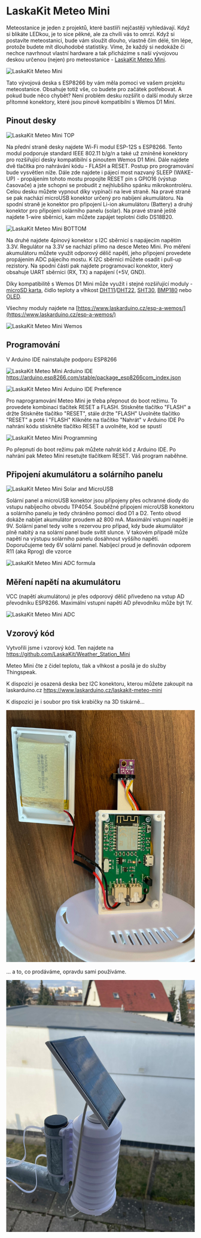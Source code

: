 # LaskaKit Meteo Mini
Meteostanice je jeden z projektů, které bastlíři nejčastěji vyhledávají.
Když si blikáte LEDkou, je to sice pěkné, ale za chvíli vás to omrzí. Když si postavíte meteostanici, bude vám sloužit dlouho, vlastně čím délé, tím lépe, protože budete mít dlouhodobé statistiky.
Víme, že každý si nedokáže či nechce navrhnout vlastní hardware a tak přicházíme s naší vývojovou deskou určenou (nejen) pro meteostanice - [LaskaKit Meteo Mini](https://www.laskarduino.cz/laskakit-meteo-mini
).

![LaskaKit Meteo Mini](https://github.com/LaskaKit/Meteo_Mini/blob/main/img/LaskaKit_MeteoMini.jpg)

Tato vývojová deska s ESP8266 by vám měla pomoci ve vašem projektu meteostanice. Obsahuje totiž vše, co budete pro začátek potřebovat. 
A pokud bude něco chybět? Není problém desku rozšířit o další moduly skrze přítomné konektory, které jsou pinově kompatibilní s Wemos D1 Mini. 

## Pinout desky

![LaskaKit Meteo Mini TOP](https://github.com/LaskaKit/Meteo_Mini/blob/main/img/LaskaKit_MeteoMini_pinout_top.jpg)

Na přední straně desky najdete Wi-Fi modul ESP-12S s ESP8266. 
Tento modul podporuje standard IEEE 802.11 b/g/n a také už zmíněné konektory pro rozšiřující desky kompatibilní s pinoutem Wemos D1 Mini. Dále najdete dvě tlačítka pro nahrávání kódu - FLASH a RESET. Postup pro programování bude vysvětlen níže.
Dále zde najdete i pájecí most nazvaný SLEEP (WAKE-UP) - propájením tohoto mostu propojíte RESET pin s GPIO16 (výstup časovače) a jste schopni se probudit z nejhlubšího spánku mikrokontroléru.
Celou desku můžete vypnout díky vypínači na levé straně. Na pravé straně se pak nachází microUSB konektor určený pro nabíjení akumulátoru. Na spodní straně je konektor pro připojení Li-ion akumulátoru (Battery) a druhý konektor pro připojení solárního panelu (solar). 
Na pravé straně ještě najdete 1-wire sběrnici, kam můžete zapájet teplotní čidlo DS18B20.

![LaskaKit Meteo Mini BOTTOM](https://github.com/LaskaKit/Meteo_Mini/blob/main/img/LaskaKit_MeteoMini_pinout_bottom.jpg)

Na druhé najdete 4pinový konektor s I2C sběrnicí s napájecím napětím 3.3V. Regulátor na 3.3V se nachází přímo na desce Meteo Mini. 
Pro měření akumulátoru můžete využít odporový dělič napětí, jeho připojení provedete propájením ADC pájecího mostu. 
K I2C sběrnici můžete osadit i pull-up rezistory. 
Na spodní části pak najdete programovací konektor, který obsahuje UART sběrnici (RX, TX) a napájení (+5V, GND).

Díky kompatibilitě s Wemos D1 Mini může využít i stejné rozšiřující moduly - [microSD karta](https://www.laskarduino.cz/wemos-d1-mini-microsd-shield/), čidlo teploty a vlhkost [DHT11](https://www.laskarduino.cz/wemos-d1-mini-dht11-shield/)/[DHT22](https://www.laskarduino.cz/wemos-d1-mini-dht22-shield/), [SHT30](https://www.laskarduino.cz/wemos-d1-mini-sht30-shield--i2c/), [BMP180](https://www.laskarduino.cz/wemos-d1-mini-bmp180-shield/) nebo [OLED](https://www.laskarduino.cz/wemos-d1-mini-64x48-oled-displej-shield--i2c/).

Všechny moduly najdete na [https://www.laskarduino.cz/esp-a-wemos/](https://www.laskarduino.cz/esp-a-wemos/)

![LaskaKit Meteo Mini Wemos](https://github.com/LaskaKit/Meteo_Mini/blob/main/img/LaskaKit_MeteoMini_pinout_wemos.jpg)

## Programování

V Arduino IDE nainstalujte podporu ESP8266

![LaskaKit Meteo Mini Arduino IDE](https://github.com/LaskaKit/Meteo_Mini/blob/main/img/LaskaKit_MeteoMini_Generic_ESP8266_Module.png)
https://arduino.esp8266.com/stable/package_esp8266com_index.json

![LaskaKit Meteo Mini Arduino IDE Preference](https://github.com/LaskaKit/Meteo_Mini/blob/main/img/LaskaKit_MeteoMini_Preference.jpg)

Pro naprogramování Meteo Mini je třeba přepnout do boot režimu. To provedete kombinací tlačítek RESET a FLASH. 
Stiskněte tlačítko "FLASH" a držte
Stiskněte tlačítko "RESET", stále držte "FLASH"
Uvolněte tlačítko "RESET" a poté i "FLASH"
Klikněte na tlačítko "Nahrát" v Arduino IDE
Po nahrání kódu stiskněte tlačítko RESET a uvolněte, kód se spustí

![LaskaKit Meteo Mini Programming](https://github.com/LaskaKit/Meteo_Mini/blob/main/img/LaskaKit_MeteoMini.gif)

Po přepnutí do boot režimu pak můžete nahrát kód z Arduino IDE. Po nahrání pak Meteo Mini resetujte tlačítkem RESET. Váš program naběhne.

## Připojení akumulátoru a solárního panelu

![LaskaKit Meteo Mini Solar and MicroUSB](https://github.com/LaskaKit/Meteo_Mini/blob/main/img/LaskaKit_MeteoMini_Solar.jpg)

Solární panel a microUSB konektor jsou připojeny přes ochranné diody do vstupu nabíjecího obvodu TP4054.
Souběžné připojení microUSB konektoru a solárního panelu je tedy chráněno pomocí diod D1 a D2. 
Tento obvod dokáže nabíjet akumulátor proudem až 800 mA.
Maximální vstupní napětí je 9V. Solární panel tedy volte s rezervou pro případ, kdy bude akumulátor plně nabitý a na solární panel bude svítit slunce. V takovém případě může napětí na výstupu solárního panelu dosáhnout vyššího napětí.
Doporučujeme tedy 6V solární panel. 
Nabíjecí proud je definován odporem R11 (aka Rprog) dle vzorce 

![LaskaKit Meteo Mini ADC formula](https://github.com/LaskaKit/Meteo_Mini/blob/main/img/LaskaKit_MeteoMini_ADC_formula.jpg)

## Měření napětí na akumulátoru
VCC (napětí akumulátoru) je přes odporový dělič přivedeno na vstup AD převodníku ESP8266. 
Maximální vstupní napětí AD převodníku může být 1V.

![LaskaKit Meteo Mini ADC](https://github.com/LaskaKit/Meteo_Mini/blob/main/img/LaskaKit_MeteoMini_ADC.jpg)

## Vzorový kód
Vytvořili jsme i vzorový kód. Ten najdete na https://github.com/LaskaKit/Weather_Station_Mini

Meteo Mini čte z čidel teplotu, tlak a vlhkost a posílá je do služby Thingspeak.

K dispozici je osazená deska bez I2C konektoru, kterou můžete zakoupit na laskarduino.cz
https://www.laskarduino.cz/laskakit-meteo-mini

K dispozici je i soubor pro tisk krabičky na 3D tiskárně...

![LaskaKit Meteo Mini 3D case](https://github.com/LaskaKit/Meteo_Mini/blob/main/img/MeteoMini_3Dcase.jpg)

... a to, co prodáváme, opravdu sami používáme.

![LaskaKit Meteo Mini Weather Station](https://github.com/LaskaKit/Meteo_Mini/blob/main/img/MeteoMini_weatherstation.jpg)
